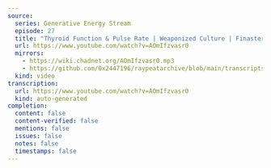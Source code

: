```yaml
---
source:
  series: Generative Energy Stream
  episode: 27
  title: "Thyroid Function & Pulse Rate | Weaponized Culture | Finasteride as an 'Insane Decision'"
  url: https://www.youtube.com/watch?v=AOmIfzvasr0
  mirrors:
    - https://wiki.chadnet.org/AOmIfzvasr0.mp3
    - https://github.com/0x2447196/raypeatarchive/blob/main/transcripts/%2327%EF%BC%9A%20Thyroid%20Function%20%26%20Pulse%20Rate%20%EF%BD%9C%20Weaponized%20Culture%20%EF%BD%9C%20Finasteride%20as%20an%20%EF%BC%82Insane%20Decision%EF%BC%82%20%5BAOmIfzvasr0%5D.vtt
  kind: video
transcription:
  url: https://www.youtube.com/watch?v=AOmIfzvasr0
  kind: auto-generated
completion:
  content: false
  content-verified: false
  mentions: false
  issues: false
  notes: false
  timestamps: false
---
```


